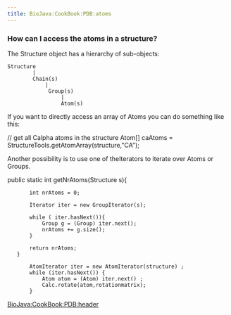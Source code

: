 ```yaml
---
title: BioJava:CookBook:PDB:atoms
---
```


### How can I access the atoms in a structure?

The Structure object has a hierarchy of sub-objects:

    Structure
            |
            Chain(s)
                |
                 Group(s)
                     |
                     Atom(s)

If you want to directly access an array of Atoms you can do something
like this:

<java>

// get all Calpha atoms in the structure Atom[] caAtoms =
StructureTools.getAtomArray(structure,"CA");

</java>

Another possibility is to use one of theIterators to iterate over Atoms
or Groups.

<java> public static int getNrAtoms(Structure s){

`       int nrAtoms = 0;`  
`       `  
`       Iterator iter = new GroupIterator(s);`  
`       `  
`       while ( iter.hasNext()){`  
`           Group g = (Group) iter.next();`  
`           nrAtoms += g.size();`  
`       }`  
`       `  
`       return nrAtoms;`  
`   }`

</java>

<java>

`       AtomIterator iter = new AtomIterator(structure) ;`  
`       while (iter.hasNext()) {`  
`           Atom atom = (Atom) iter.next() ;`  
`           Calc.rotate(atom,rotationmatrix);`  
`       }`

</java>

<BioJava:CookBook:PDB:header>
